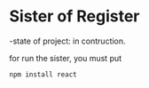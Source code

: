 <h1>Sister of Register</h1>

-state of project: in contruction.

for run the sister, you must put

```npm install react```
